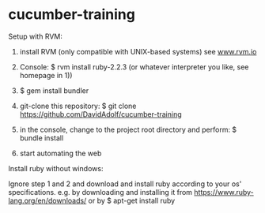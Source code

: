 # cucumber-training

Setup with RVM:

1) install RVM (only compatible with UNIX-based systems)
see www.rvm.io

2) Console:
$ rvm install ruby-2.2.3
(or whatever interpreter you like, see homepage in 1))

3) $ gem install bundler

4) git-clone this repository:
$ git clone https://github.com/DavidAdolf/cucumber-training

5) in the console, change to the project root directory and perform:
$ bundle install

6) start automating the web


Install ruby without windows:

Ignore step 1 and 2 and download and install ruby according to your os' specifications.
e.g. by downloading and installing it from https://www.ruby-lang.org/en/downloads/ 
or by
$ apt-get install ruby
